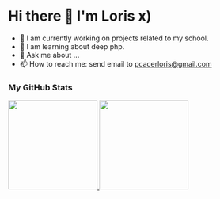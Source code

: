 <h1>Hi there 👋 I'm Loris x) </h1>

- 🔭 I am currently working on projects related to my school.
- 🌱 I am learning about deep php.
- 💬 Ask me about ...
- 📫 How to reach me: send email to pcacerloris@gmail.com

### My GitHub Stats

<a href="https://github.com/Loris29p">
  <img height="180em" src="https://github-readme-stats-eight-theta.vercel.app/api?username=Loris29p&show_icons=true&theme=vue-dark&include_all_commits=true&count_private=true" />
  <img height="180em" src="https://github-readme-stats-eight-theta.vercel.app/api/top-langs/?username=Loris29p&layout=compact&exclude_lang=java+r&theme=vue-dark" />
</a>
